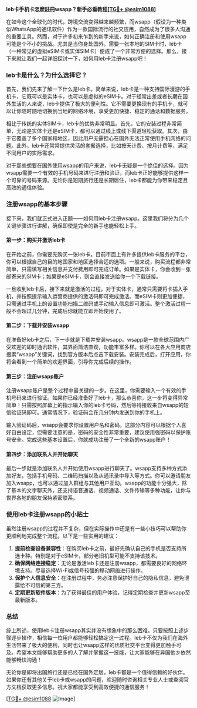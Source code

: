 **leb卡手机卡怎麽註冊wsapp？新手必看教程[[TG💪+ @esim1088](https://t.me/s/esim1088)]**

在如今这个全球化的时代，跨境交流变得越来越频繁，而wsapp（假设为一种类似WhatsApp的通讯软件）作为一款国际流行的社交应用，自然成为了很多人沟通的重要工具。然而，对于许多初来乍到的新手来说，如何正确注册和使用wsapp可能是个不小的挑战。尤其是当你身处国外，需要一张本地的SIM卡时，leb卡（一种常见的虚拟eSIM卡或实体SIM卡）便成了一个非常方便的选择。那么，接下来就让我们一起详细探讨一下，如何用leb卡注册wsapp吧！

### leb卡是什么？为什么选择它？

首先，我们先来了解一下什么是leb卡。简单来说，leb卡是一种支持国际漫游的手机卡，它既可以是实体卡，也可以是虚拟的eSIM卡。对于经常出差或者长期在国外生活的人来说，leb卡提供了极大的便利性。它不需要更换现有的手机卡，就可以让你随时随地切换到当地的网络环境，享受更加快捷、稳定的通话和数据服务。

相比于传统的实体SIM卡，leb卡的优势非常明显。首先，它的安装过程非常简单，无论是实体卡还是eSIM卡，都可以通过线上或线下渠道轻松获取。其次，由于它覆盖了多个国家和地区，因此用户无需担心在国外无法正常使用手机网络的问题。此外，leb卡还常常提供灵活的套餐选择，比如按天计费、按月计费等，满足不同用户的实际需求。

对于那些想要在国外使用wsapp的用户来说，leb卡无疑是一个绝佳的选择。因为wsapp需要一个有效的手机号码来进行注册和验证，而leb卡正好能够提供这样一个可靠的号码来源。无论你是短期旅行还是长期居住，leb卡都能为你带来稳定且高效的通信体验。

### 注册wsapp的基本步骤

接下来，我们就正式进入正题——如何用leb卡注册wsapp。这里我们将分为几个关键步骤进行讲解，确保即使是完全的新手也能轻松上手。

#### 第一步：购买并激活leb卡

在开始之前，你需要先购买一张leb卡。目前市面上有许多提供leb卡服务的平台，你可以根据自己的目的地国家和地区选择合适的选项。一般来说，购买流程都非常简单，只需填写相关信息并支付费用即可完成订单。如果是实体卡，你会收到一张邮寄来的SIM卡；如果是eSIM卡，则会直接发送给你一个下载链接。

一旦收到leb卡后，接下来就是激活的过程。对于实体卡，通常只需要将卡插入手机，并按照提示输入运营商提供的激活码即可完成激活。而eSIM卡则更加便捷，只需通过手机上的设置功能扫描二维码或手动输入信息即可激活。整个激活过程一般不会超过几分钟，完成后你就能立即开始使用了。

#### 第二步：下载并安装wsapp

在准备好leb卡之后，下一步就是下载并安装wsapp。wsapp是一款全球范围内广受欢迎的即时通讯软件，其界面简洁直观，功能丰富多样。你可以在各大应用商店搜索“wsapp”关键词，找到官方版本后点击下载安装。安装完成后，打开应用，你将会看到一个简单的欢迎界面，引导你完成后续的操作。

#### 第三步：注册wsapp账户

注册wsapp账户是整个过程中最关键的一步。在这里，你需要输入一个有效的手机号码来进行验证。如果你已经准备好了leb卡，那么恭喜你，这一步将变得异常简单！只需按照屏幕上的指示输入你的leb卡号码，然后等待接收来自wsapp的短信验证码即可。通常情况下，验证码会在几分钟内发送到你的手机上。

输入验证码后，wsapp会要求你设置用户名和密码。这部分内容可以根据个人喜好自由设定，但需要注意的是，密码的安全性非常重要，建议使用强密码以保护账号安全。完成这些基本设置后，你就成功注册了一个全新的wsapp账户！

#### 第四步：添加联系人并开始聊天

最后一步就是添加联系人并开始使用wsapp进行聊天了。wsapp支持多种方式添加好友，包括手机号码、二维码扫描以及从通讯录中导入等方式。你可以邀请朋友加入wsapp，也可以通过加入群组与其他用户互动。wsapp的功能十分强大，除了基本的文字聊天外，还支持语音通话、视频通话、文件传输等多种功能，让你与世界各地的朋友保持紧密联系。

### 使用leb卡注册wsapp的小贴士

虽然注册wsapp的过程并不复杂，但在实际操作中还是有一些小技巧可以帮助你更顺利地完成整个流程。以下是一些实用的建议：

1. **提前检查设备兼容性**：在购买leb卡之前，最好先确认自己的手机是否支持所选卡种。特别是对于eSIM卡，部分老旧机型可能不支持该技术。
2. **确保网络连接稳定**：无论是激活leb卡还是注册wsapp，都需要良好的网络环境支持。尽量选择Wi-Fi或信号较强的移动网络进行操作。
3. **保护个人信息安全**：在注册过程中，务必注意保护好自己的隐私信息，避免泄露给不可信的第三方。
4. **定期更新软件版本**：为了获得最佳的用户体验，记得定期检查并更新wsapp至最新版本。

### 总结

综上所述，使用leb卡注册wsapp其实并没有想象中的那么困难。只要按照上述步骤逐步操作，相信每一位用户都能够轻松搞定这一过程。leb卡不仅为我们在海外生活带来了极大的便利，同时也让wsapp这样的优质社交平台变得更加触手可及。希望本文能够帮助更多的人了解并掌握这一技能，让大家能够在异国他乡依然能够畅快沟通！

无论你是即将出国旅行还是已经在国外定居，leb卡都是一个值得信赖的好伙伴。如果你还有其他关于leb卡或wsapp的问题，欢迎随时咨询相关专业人士或查阅官方文档获取更多信息。祝大家都能享受到高效便捷的通信服务！

[[TG💪+ @esim1088](https://t.me/s/esim1088) ![Image](https://i.postimg.cc/4NQfJmqS/Snipaste-2025-05-13-00-14-12.png)]
